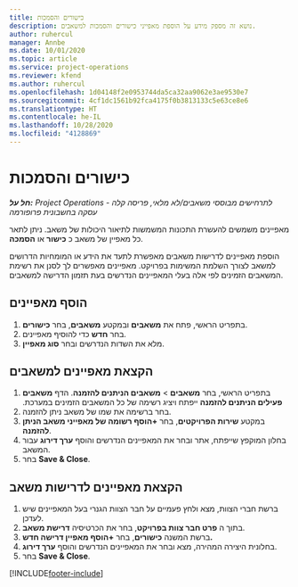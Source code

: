 ```yaml
---
title: כישורים והסמכות
description: נושא זה מספק מידע על הוספת מאפייני כישורים והסמכות למשאבים.
author: ruhercul
manager: Annbe
ms.date: 10/01/2020
ms.topic: article
ms.service: project-operations
ms.reviewer: kfend
ms.author: ruhercul
ms.openlocfilehash: 1d04148f2e0953744da5ca32aa9062e3ae9530e7
ms.sourcegitcommit: 4cf1dc1561b92fca4175f0b3813133c5e63ce8e6
ms.translationtype: HT
ms.contentlocale: he-IL
ms.lasthandoff: 10/28/2020
ms.locfileid: "4128869"
---
```

# <a name="skills-and-certifications"></a>כישורים והסמכות
_**חל על:** Project Operations לתרחישים מבוססי משאבים/לא מלאי, פריסה קלה - עסקה בחשבונית פרופורמה_

מאפיינים משמשים להעשרת התכונות המשמשות לתיאור היכולות של משאב. ניתן לתאר כל מאפיין של משאב כ **כישור** או **הסמכה**.

הוספת מאפיינים לדרישות משאבים מאפשרת לתעד את הידע או המומחיות הדרושים למשאב לצורך השלמת המשימות בפרויקט. מאפיינים מאפשרים לך לסנן את רשימת המשאבים הזמינים לפי אלה בעלי המאפיינים הנדרשים בעת תזמון הדרישה למשאבים.

## <a name="add-characteristics"></a>הוסף מאפיינים

1. בתפריט הראשי, פתח את **משאבים** ובמקטע **משאבים**, בחר **כישורים**.
2. בחר **חדש** כדי להוסיף מאפיינים.
3. מלא את השדות הנדרשים ובחר **סוג מאפיין**.

## <a name="assign-characteristics-to-resources"></a>הקצאת מאפיינים למשאבים

1. בתפריט הראשי, בחר **משאבים** > **‏‫משאבים הניתנים להזמנה**. הדף **משאבים פעילים הניתנים להזמנה** ייפתח ויציג רשימה של כל המשאבים הזמינים במערכת.
2. בחר ברשימה את שמו של משאב ניתן להזמנה.
3. במקטע **שירות הפרויקטים**, בחר **+הוסף רשומה של מאפייני משאב הניתן להזמנה**.
4. בחלון המוקפץ שייפתח, אתר ובחר את המאפיינים הנדרשים והוסף **ערך דירוג** עבור המשאב.
5. בחר **Save & Close**.

## <a name="assign-characteristics-to-resource-requirements"></a>הקצאת מאפיינים לדרישות משאב

1. ברשת חברי הצוות, מצא ולחץ פעמיים על חבר הצוות הגנרי בעל המאפיינים שיש לעדכן.
2. בתוך ה **פרט חבר צוות בפרויקט**, בחר את הכרטיסיה **דרישת משאב**.
3. ברשת המשנה **כישורים**, בחר **+הוסף מאפיין דרישה חדש.**
4. בחלונית היצירה המהירה, מצא ובחר את המאפיינים הנדרשים והוסף **ערך דירוג**.
5. בחר **Save & Close**.

[!INCLUDE[footer-include](../includes/footer-banner.md)]
